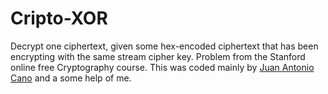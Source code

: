 Cripto-XOR
==========

Decrypt one ciphertext, given some hex-encoded ciphertext that has been encrypting with the same stream cipher key. Problem from the Stanford online free Cryptography course. This was coded mainly by [Juan Antonio Cano](https://github.com/jacano) and a some help of me.
